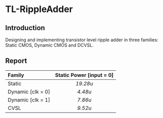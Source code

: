 # TL-RippleAdder
## Introduction
Designing and implementing transistor level ripple adder in three families: Static CMOS, Dynamic CMOS and DCVSL.
## Report
|Family            |Static Power [input = 0] |
|:-----------------|:-----------------------:|
|Static            |*19.28u*                 |
|Dynamic [clk = 0] |*4.48u*                  |
|Dynamic [clk = 1] |*7.86u*                  |
|CVSL              |*9.52u*                  |
